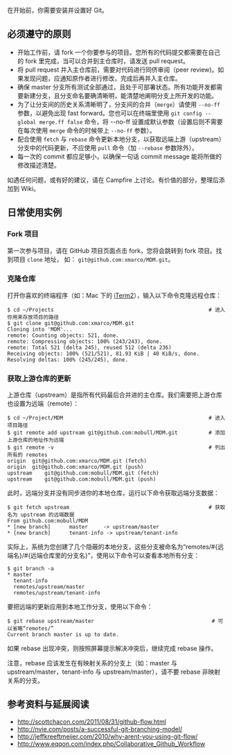 在开始前，你需要安装并设置好 Git。

## 必须遵守的原则

* 开始工作前，请 fork 一个你要参与的项目。您所有的代码提交都需要在自己的 fork 里完成，当可以合并到主仓库时，请发送 pull request。
* 将 pull request 并入主仓库前，需要对代码进行同侪审阅（peer review)。如果发现问题，应通知原作者进行修改，完成后再并入主仓库。
* 确保 master 分支所有测试全部通过，且处于可部署状态。所有功能开发都需要新建分支，且分支命名要确清晰明，能清楚地阐明分支上所开发的功能。
* 为了让分支间的历史关系清晰明了，分支间的合并（`merge`）请使用 `--no-ff` 参数，以避免出现 fast forward。您也可以在终端里使用 `git config --global merge.ff false` 命令，将 --no-ff 设置成默认参数（设置后则不需要在每次使用 `merge` 命令的时候带上 `--no-ff` 参数）。
* 配合使用 `fetch` 与 `rebase` 命令更新本地分支，以获取远端上游（upstream）分支中的代码更新，不应使用 `pull` 命令（加 `--rebase` 参数除外）。
* 每一次的 commit 都应足够小，以确保一句话 commit message 能将所做的修改描述清楚。

如遇任何问题，或有好的建议，请在 Campfire 上讨论。有价值的部分，整理后添加到 Wiki。

## 日常使用实例

### Fork 项目

第一次参与项目，请在 GitHub 项目页面点击 fork，您将会跳转到 fork 项目。找到项目 `clone` 地址， 如： `git@github.com:xmarco/MDM.git`。

### 克隆仓库

打开你喜欢的终端程序（如：Mac 下的 [iTerm2](www.iterm2.com)），输入以下命令克隆远程仓库：

    $ cd ~/Projects                                                  # 进入你用来存放项目的路径
    $ git clone git@github.com:xmarco/MDM.git
    Cloning into 'MDM'...
    remote: Counting objects: 521, done.
    remote: Compressing objects: 100% (243/243), done.
    remote: Total 521 (delta 245), reused 512 (delta 236)
    Receiving objects: 100% (521/521), 81.93 KiB | 40 KiB/s, done.
    Resolving deltas: 100% (245/245), done.

### 获取上游仓库的更新

上游仓库（upstream）是指所有代码最后合并进的主仓库。我们需要把上游仓库也设置为远端（remote）：

    $ cd ~/Project/MDM                                               # 进入项目路径
    $ git remote add upstream git@github.com:mobull/MDM.git          # 添加上游仓库的地址作为远端
    $ git remote -v                                                  # 列出所有的 remotes
    origin	git@github.com:xmarco/MDM.git (fetch)
    origin	git@github.com:xmarco/MDM.git (push)
    upstream	git@github.com:mobull/MDM.git (fetch)
    upstream	git@github.com:mobull/MDM.git (push)

此时，远端分支并没有同步进你的本地仓库，运行以下命令获取远端分支数据：

    $ git fetch upstream                                             # 获取名为 upstream 的远端数据
    From github.com:mobull/MDM
    * [new branch]      master     -> upstream/master
    * [new branch]      tenant-info -> upstream/tenant-info

实际上，系统为您创建了几个隐蔽的本地分支，这些分支被命名为“remotes/#{远端名}/#{远端仓库里的分支名}”，使用以下命令可以查看本地所有分支：

    $ git branch -a
    * master
      tenant-info
      remotes/upstream/master
      remotes/upstream/tenant-info

要把远端的更新应用到本地工作分支，使用以下命令：

    $ git rebase upstream/master                                      # 可以省略“remotes/”
    Current branch master is up to date.

如果 rebase 出现冲突，则按照屏幕提示解决冲突后，继续完成 rebase 操作。

注意，rebase 应该发生在有映射关系的分支上（如：master 与 upstream/master，tenant-info 与 upstream/master），请不要 rebase 非映射关系的分支。

## 参考资料与延展阅读

* http://scottchacon.com/2011/08/31/github-flow.html
* http://nvie.com/posts/a-successful-git-branching-model/
* http://jeffkreeftmeijer.com/2010/why-arent-you-using-git-flow/
* http://www.eqqon.com/index.php/Collaborative_Github_Workflow
